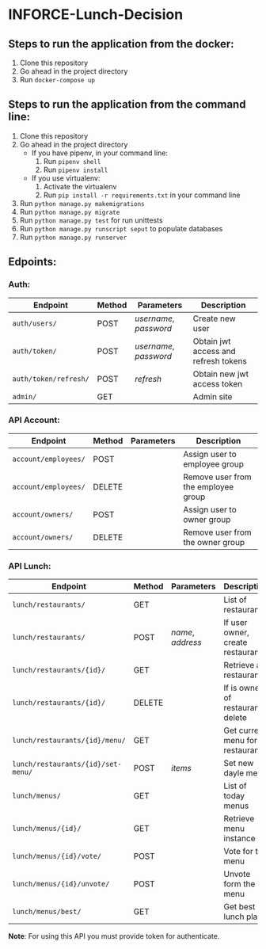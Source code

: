# INFORCE-Lunch-Decision

## Steps to run the application from the docker:
1. Clone this repository
2. Go ahead in the project directory
3. Run `docker-compose up`


## Steps to run the application from the command line:
1. Clone this repository
2. Go ahead in the project directory
   * If you have pipenv, in your command line:
     1. Run `pipenv shell`
     2. Run `pipenv install` 
   * If you use virtualenv:
     1. Activate the virtualenv
     2. Run `pip install -r requirements.txt` in your command line
3. Run `python manage.py makemigrations`
4. Run `python manage.py migrate`
5. Run `python manage.py test` for run unittests
6. Run `python manage.py runscript seput` to populate databases
7. Run `python manage.py runserver`


## Edpoints:
### Auth:
| Endpoint              | Method | Parameters             | Description                          |
|-----------------------|--------|------------------------|--------------------------------------|
| `auth/users/`         | POST   | _username_, _password_ | Create new user                      |
| `auth/token/`         | POST   | _username_, _password_ | Obtain jwt access and refresh tokens |
| `auth/token/refresh/` | POST   | _refresh_              | Obtain new jwt access token          |
| `admin/`              | GET    |                        | Admin site                           |

### API Account:

| Endpoint                           | Method | Parameters                                   | Description                             |
|------------------------------------|--------|----------------------------------------------|-----------------------------------------|
| `account/employees/`               | POST   |                                              | Assign user to employee group           |
| `account/employees/`               | DELETE |                                              | Remove user from the employee group     |
| `account/owners/`                  | POST   |                                              | Assign user to owner group              |
| `account/owners/`                  | DELETE |                                              | Remove user from the owner group        |

### API Lunch:

| Endpoint                           | Method | Parameters        | Description                       |
|------------------------------------|--------|-------------------|-----------------------------------|
| `lunch/restaurants/`               | GET    |                   | List of restaurants               |
| `lunch/restaurants/`               | POST   | _name_, _address_ | If user owner, create restaurant  |
| `lunch/restaurants/{id}/`          | GET    |                   | Retrieve a restaurant             |
| `lunch/restaurants/{id}/`          | DELETE |                   | If is owner of restaurant, delete |
| `lunch/restaurants/{id}/menu/`     | GET    |                   | Get current menu for restaurants  |
| `lunch/restaurants/{id}/set-menu/` | POST   | _items_           | Set new dayle menu                |
| `lunch/menus/`                     | GET    |                   | List of today menus               |
| `lunch/menus/{id}/`                | GET    |                   | Retrieve menu instance            |
| `lunch/menus/{id}/vote/`           | POST   |                   | Vote for the menu                 |
| `lunch/menus/{id}/unvote/`         | POST   |                   | Unvote form the menu              |
| `lunch/menus/best/`                | GET    |                   | Get best lunch place              |

**Note**: For using this API you must provide token for authenticate.
